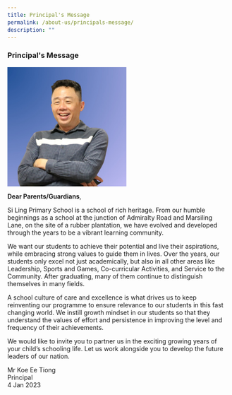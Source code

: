 ```yaml
---
title: Principal's Message
permalink: /about-us/principals-message/
description: ""
---
```

### Principal's Message
<img src="/images/About%20Us/slpsmrkoe.jpeg" style="width:270px;height:270px;margin-right:15px;" align="center">  


**Dear Parents/Guardians**,

Si Ling Primary School is a school of rich heritage. From our humble beginnings as a school at the junction of Admiralty Road and Marsiling Lane, on the site of a rubber plantation, we have evolved and developed through the years to be a vibrant learning community.

We want our students to achieve their potential and live their aspirations, while embracing strong values to guide them in lives. Over the years, our students only excel not just academically, but also in all other areas like Leadership, Sports and Games, Co-curricular Activities, and Service to the Community. After graduating, many of them continue to distinguish themselves in many fields. 

A school culture of care and excellence is what drives us to keep reinventing our programme to ensure relevance to our students in this fast changing world. We instill growth mindset in our students so that they understand the values of effort and persistence in improving the level and frequency of their achievements.

We would like to invite you to partner us in the exciting growing years of your child’s schooling life. Let us work alongside you to develop the future leaders of our nation.

Mr Koe Ee Tiong<br>
Principal<br>
4 Jan 2023